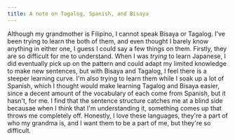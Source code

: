 ```yaml
---
title: A note on Tagalog, Spanish, and Bisaya
---
```

Although my grandmother is Filipino, I cannot speak Bisaya or Tagalog. I've been trying to learn the both of them, and even thought I barely know anything in either one, I guess I could say a few things on them.<!--more--> Firstly, they are so difficult for me to understand. When I was *trying* to learn Japanese, I did eventually pick up on the pattern and could adapt my limited knowledge to make new sentences, but with Bisaya and Tagalog, I feel there is a steeper learning curve. I'm also trying to learn them while I soak up a lot of Spanish, which I thought would make learning Tagalog and Bisaya easier, since a decent amount of the vocabulary of each come from Spanish, but it hasn't, for me. I find that the sentence structure catches me at a blind side becausae when I think that I'm understanding it, something comes up that throws me completely off. Honestly, I love these languages, they're a part of who my grandma is, and I want them to be a part of me, but they're so difficult.
